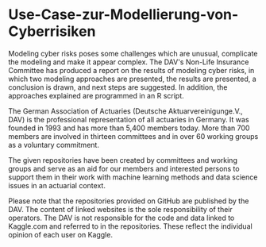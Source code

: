 # Use-Case-zur-Modellierung-von-Cyberrisiken

Modeling cyber risks poses some challenges which are unusual, complicate the modeling and make it appear complex. The DAV's Non-Life Insurance Committee has produced a report on the results of modeling cyber risks, in which two modeling approaches are presented, the results are presented, a conclusion is drawn, and next steps are suggested. In addition, the approaches explained are programmed in an R script.

The German Association of Actuaries (Deutsche Aktuarvereinigunge.V., DAV) is the professional representation of all actuaries in Germany. It was founded in 1993 and has more than 5,400 members today. More than 700 members are involved in thirteen committees and in over 60 working groups as a voluntary commitment.

The given repositories have been created by committees and working groups and serve as an aid for our members and interested persons to support them in their work with machine learning methods and data science issues in an actuarial context.

Please note that the repositories provided on GitHub are published by the DAV. The content of linked websites is the sole responsibility of their operators. The DAV is not responsible for the code and data linked to Kaggle.com and referred to in the repositories. These reflect the individual opinion of each user on Kaggle.
